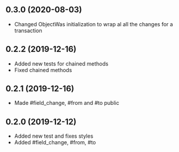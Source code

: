 ## 0.3.0 (2020-08-03)

- Changed ObjectWas initialization to wrap al all the changes for a transaction

 ## 0.2.2 (2019-12-16)

- Added new tests for chained methods
- Fixed chained methods

 ## 0.2.1 (2019-12-16)

- Made #field_change, #from and #to public

 ## 0.2.0 (2019-12-12)

- Added new test and fixes styles
- Added #field_change, #from, #to
